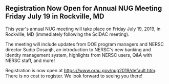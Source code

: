 ## Registration Now Open for Annual NUG Meeting Friday July 19 in Rockville, MD ##

This year's annual NUG meeting will take place on Friday July 19, 2019, in 
Rockville, MD (immediately following the SciDAC meeting). 

The meeting will include updates from DOE program managers and NERSC director
Sudip Dosanjh, an introduction to NERSC's new banking and identity management
system, highlights from NERSC users, Q&A with NERSC staff, and more!

Registration is now open at <https://www.orau.gov/nug2019/default.htm>. There
is no cost to register. We look forward to seeing you there!
